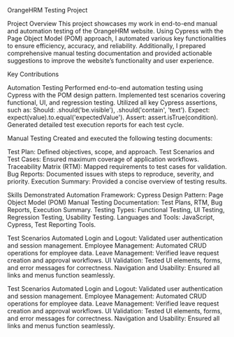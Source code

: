 OrangeHRM Testing Project



Project Overview
This project showcases my work in end-to-end manual and automation testing of the OrangeHRM website. Using Cypress with the Page Object Model (POM) approach, I automated various key functionalities to ensure efficiency, accuracy, and reliability. Additionally, I prepared comprehensive manual testing documentation and provided actionable suggestions to improve the website’s functionality and user experience.

Key Contributions



Automation Testing
Performed end-to-end automation testing using Cypress with the POM design pattern.
Implemented test scenarios covering functional, UI, and regression testing.
Utilized all key Cypress assertions, such as:
Should: .should('be.visible'), .should('contain', 'text').
Expect: expect(value).to.equal('expectedValue').
Assert: assert.isTrue(condition).
Generated detailed test execution reports for each test cycle.



Manual Testing
Created and executed the following testing documents:

Test Plan: Defined objectives, scope, and approach.
Test Scenarios and Test Cases: Ensured maximum coverage of application workflows.
Traceability Matrix (RTM): Mapped requirements to test cases for validation.
Bug Reports: Documented issues with steps to reproduce, severity, and priority.
Execution Summary: Provided a concise overview of testing results.




Skills Demonstrated
Automation Framework: Cypress
Design Pattern: Page Object Model (POM)
Manual Testing Documentation: Test Plans, RTM, Bug Reports, Execution Summary.
Testing Types: Functional Testing, UI Testing, Regression Testing, Usability Testing.
Languages and Tools: JavaScript, Cypress, Test Reporting Tools.




Test Scenarios Automated
Login and Logout: Validated user authentication and session management.
Employee Management: Automated CRUD operations for employee data.
Leave Management: Verified leave request creation and approval workflows.
UI Validation: Tested UI elements, forms, and error messages for correctness.
Navigation and Usability: Ensured all links and menus function seamlessly.



Test Scenarios Automated
Login and Logout: Validated user authentication and session management.
Employee Management: Automated CRUD operations for employee data.
Leave Management: Verified leave request creation and approval workflows.
UI Validation: Tested UI elements, forms, and error messages for correctness.
Navigation and Usability: Ensured all links and menus function seamlessly.
